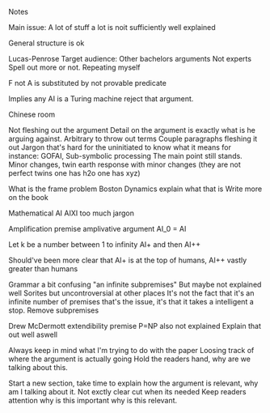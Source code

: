 

Notes


Main issue: A lot of stuff a lot is noit sufficiently well explained

General structure is ok


Lucas-Penrose
Target audience: Other bachelors arguments
Not experts
Spell out more or not. 
Repeating myself

F not A is substituted by not provable predicate

Implies any AI is a Turing machine
reject that argument.



Chinese room

Not fleshing out the argument
Detail on the argument is exactly what is he arguing against. 
Arbitrary to throw out terms
Couple paragraphs fleshing it out
Jargon that's hard for the uninitiated to know what it means
for instance: GOFAI, Sub-symbolic processing
The main point still stands. 
Minor changes, twin earth response with minor changes (they are not perfect twins one has h2o one has xyz)



What is the frame problem
Boston Dynamics explain what that is
Write more on the book



Mathematical AI
AIXI too much jargon



Amplification premise amplivative argument
AI_0 = AI

Let k be a number between 1 to infinity
AI+ and then AI++

Should've been more clear that AI+ is at the top of humans, AI++ vastly greater than humans


Grammar a bit confusing "an infinite subpremises"
But maybe not explained well
Sorites but uncontroversial at other places
It's not the fact that it's an infinite number of premises that's the issue, it's that it takes a intelligent a stop.
Remove subpremises




Drew McDermott
extendibility premise P=NP also not explained
Explain that out well aswell


Always keep in mind what I'm trying to do with the paper
Loosing track of where the argument is actually going
Hold the readers hand, why are we talking about this.


Start a new section, take time to explain how the argument is relevant, why am I talking about it.
Not exctly clear cut when its needed
Keep readers attention why is this important why is this relevant.



